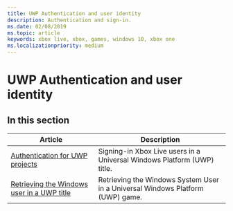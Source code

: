 ```yaml
---
title: UWP Authentication and user identity
description: Authentication and sign-in.
ms.date: 02/08/2019
ms.topic: article
keywords: xbox live, xbox, games, windows 10, xbox one
ms.localizationpriority: medium
---
```


# UWP Authentication and user identity


## In this section

| Article | Description |
|---------|-------------|
| [Authentication for UWP projects](authentication-for-UWP-projects.md) | Signing-in Xbox Live users in a Universal Windows Platform (UWP) title. |
| [Retrieving the Windows user in a UWP title](retrieving-windows-system-user-on-UWP.md) | Retrieving the Windows System User in a Universal Windows Platform (UWP) game. |
